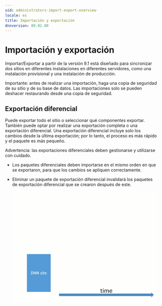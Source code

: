```yaml
---
uid: administrators-import-export-overview
locale: es
title: Importación y exportación
dnnversion: 09.02.00
---
```


# Importación y exportación

Importar/Exportar a partir de la versión 9.1 está diseñado para sincronizar dos sitios en diferentes instalaciones en diferentes servidores, como una instalación provisional y una instalación de producción.

Importante: antes de realizar una importación, haga una copia de seguridad de su sitio y de su base de datos. Las importaciones solo se pueden deshacer restaurando desde una copia de seguridad.

## Exportación diferencial

Puede exportar todo el sitio o seleccionar qué componentes exportar. También puede optar por realizar una exportación completa o una exportación diferencial. Una exportación diferencial incluye solo los cambios desde la última exportación; por lo tanto, el proceso es más rápido y el paquete es más pequeño.

Advertencia: las exportaciones diferenciales deben gestionarse y utilizarse con cuidado.

*   Los paquetes diferenciales deben importarse en el mismo orden en que se exportaron, para que los cambios se apliquen correctamente.
*   Eliminar un paquete de exportación diferencial invalidará los paquetes de exportación diferencial que se crearon después de este.          
    
    ![Ilustración del escenario diferencial si se elimina la exportación diferencial](/images/gra-import-export-example.gif)
